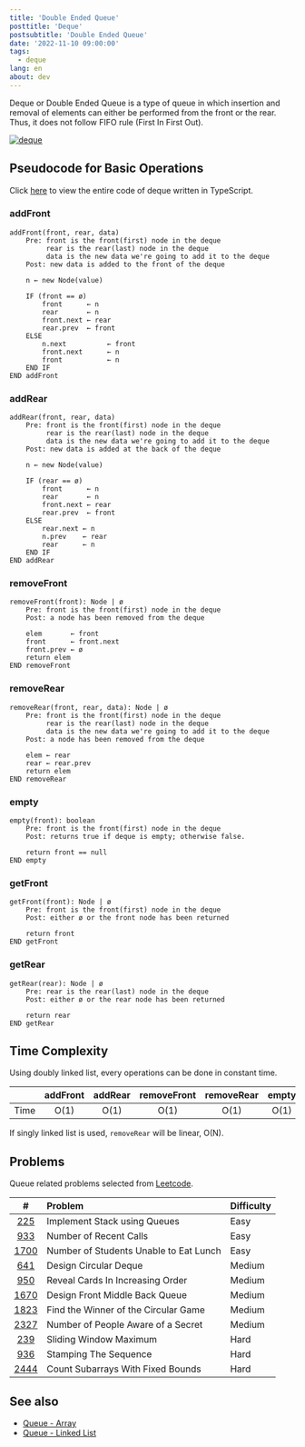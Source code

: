 ```yaml
---
title: 'Double Ended Queue'
posttitle: 'Deque'
postsubtitle: 'Double Ended Queue'
date: '2022-11-10 09:00:00'
tags:
  - deque
lang: en
about: dev
---
```


Deque or Double Ended Queue is a type of queue in which insertion and removal of elements can either be performed from the front or the rear. Thus, it does not follow FIFO rule (First In First Out).

[![deque](https://cdn.programiz.com/sites/tutorial2program/files/deque.png)](https://www.programiz.com/dsa/deque)

## Pseudocode for Basic Operations

Click [here](https://github.com/rolemadelen/typescript-algorithms/blob/main/src/data-structures/double-ended-queue/Deque.ts) to view the entire code of deque written in TypeScript.

### addFront

```text
addFront(front, rear, data)
    Pre: front is the front(first) node in the deque
         rear is the rear(last) node in the deque
         data is the new data we're going to add it to the deque
    Post: new data is added to the front of the deque

    n ← new Node(value)

    IF (front == ø)
        front      ← n
        rear       ← n
        front.next ← rear
        rear.prev  ← front
    ELSE
        n.next          ← front
        front.next      ← n
        front           ← n
    END IF
END addFront
```

### addRear

```text
addRear(front, rear, data)
    Pre: front is the front(first) node in the deque
         rear is the rear(last) node in the deque
         data is the new data we're going to add it to the deque
    Post: new data is added at the back of the deque

    n ← new Node(value)

    IF (rear == ø)
        front      ← n
        rear       ← n
        front.next ← rear
        rear.prev  ← front
    ELSE
        rear.next ← n
        n.prev    ← rear
        rear      ← n
    END IF
END addRear
```

### removeFront

```text
removeFront(front): Node | ø
    Pre: front is the front(first) node in the deque
    Post: a node has been removed from the deque

    elem       ← front
    front      ← front.next
    front.prev ← ø
    return elem
END removeFront
```

### removeRear

```text
removeRear(front, rear, data): Node | ø
    Pre: front is the front(first) node in the deque
         rear is the rear(last) node in the deque
         data is the new data we're going to add it to the deque
    Post: a node has been removed from the deque

    elem ← rear
    rear ← rear.prev
    return elem
END removeRear
```

### empty

```text
empty(front): boolean
    Pre: front is the front(first) node in the deque
    Post: returns true if deque is empty; otherwise false.

    return front == null
END empty
```

### getFront

```text
getFront(front): Node | ø
    Pre: front is the front(first) node in the deque
    Post: either ø or the front node has been returned

    return front
END getFront
```

### getRear

```text
getRear(rear): Node | ø
    Pre: rear is the rear(last) node in the deque
    Post: either ø or the rear node has been returned

    return rear
END getRear
```

## Time Complexity

Using doubly linked list, every operations can be done in constant time.

|      | addFront | addRear | removeFront | removeRear | empty |
| :--: | :------: | :-----: | :---------: | :--------: | :---: |
| Time |   O(1)   |  O(1)   |    O(1)     |    O(1)    | O(1)  |

If singly linked list is used, `removeRear` will be linear, O(N).

## Problems

Queue related problems selected from [Leetcode](https://leetcode.com/tag/queue/).

|       #       | Problem                                | Difficulty |
| :-----------: | :------------------------------------- | :--------- |
|  [225][i225]  | Implement Stack using Queues           | Easy       |
|  [933][i933]  | Number of Recent Calls                 | Easy       |
| [1700][i1700] | Number of Students Unable to Eat Lunch | Easy       |
|  [641][i641]  | Design Circular Deque                  | Medium     |
|  [950][i950]  | Reveal Cards In Increasing Order       | Medium     |
| [1670][i1670] | Design Front Middle Back Queue         | Medium     |
| [1823][i1823] | Find the Winner of the Circular Game   | Medium     |
| [2327][i2327] | Number of People Aware of a Secret     | Medium     |
|  [239][i239]  | Sliding Window Maximum                 | Hard       |
|  [936][i936]  | Stamping The Sequence                  | Hard       |
| [2444][i2444] | Count Subarrays With Fixed Bounds      | Hard       |

[i225]: https://leetcode.com/problems/implement-stack-using-queues/
[i933]: https://leetcode.com/problems/number-of-recent-calls/
[i1700]: https://leetcode.com/problems/number-of-students-unable-to-eat-lunch/
[i641]: https://leetcode.com/problems/design-circular-deque
[i950]: https://leetcode.com/problems/reveal-cards-in-increasing-order/
[i1670]: https://leetcode.com/problems/design-front-middle-back-queue/
[i1823]: https://leetcode.com/problems/find-the-winner-of-the-circular-game/
[i2327]: https://leetcode.com/problems/number-of-people-aware-of-a-secret/
[i239]: https://leetcode.com/problems/sliding-window-maximum/
[i936]: https://leetcode.com/problems/stamping-the-sequence/
[i2444]: https://leetcode.com/problems/count-subarrays-with-fixed-bounds/

## See also

- [Queue - Array](./queue-array)
- [Queue - Linked List](./queue-linked-list)
